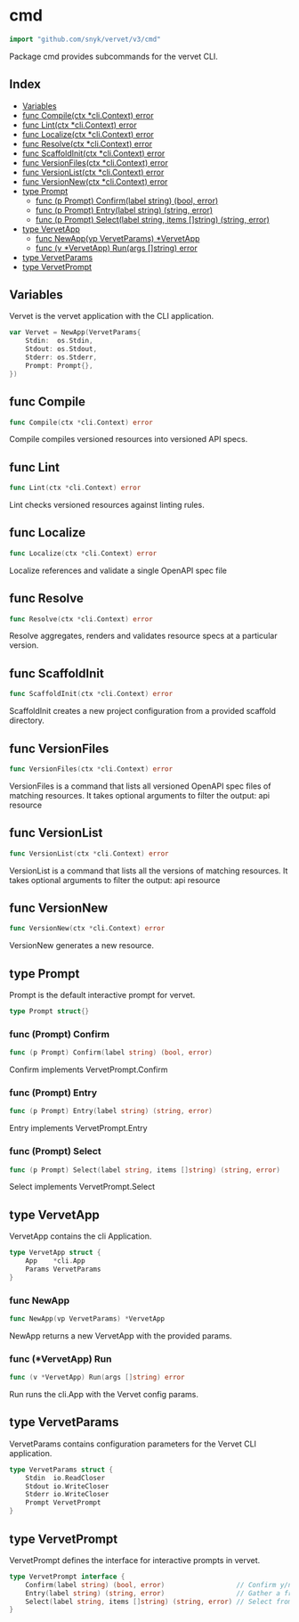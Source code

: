 # cmd

```go
import "github.com/snyk/vervet/v3/cmd"
```

Package cmd provides subcommands for the vervet CLI\.

## Index

- [Variables](<#variables>)
- [func Compile(ctx *cli.Context) error](<#func-compile>)
- [func Lint(ctx *cli.Context) error](<#func-lint>)
- [func Localize(ctx *cli.Context) error](<#func-localize>)
- [func Resolve(ctx *cli.Context) error](<#func-resolve>)
- [func ScaffoldInit(ctx *cli.Context) error](<#func-scaffoldinit>)
- [func VersionFiles(ctx *cli.Context) error](<#func-versionfiles>)
- [func VersionList(ctx *cli.Context) error](<#func-versionlist>)
- [func VersionNew(ctx *cli.Context) error](<#func-versionnew>)
- [type Prompt](<#type-prompt>)
  - [func (p Prompt) Confirm(label string) (bool, error)](<#func-prompt-confirm>)
  - [func (p Prompt) Entry(label string) (string, error)](<#func-prompt-entry>)
  - [func (p Prompt) Select(label string, items []string) (string, error)](<#func-prompt-select>)
- [type VervetApp](<#type-vervetapp>)
  - [func NewApp(vp VervetParams) *VervetApp](<#func-newapp>)
  - [func (v *VervetApp) Run(args []string) error](<#func-vervetapp-run>)
- [type VervetParams](<#type-vervetparams>)
- [type VervetPrompt](<#type-vervetprompt>)


## Variables

Vervet is the vervet application with the CLI application\.

```go
var Vervet = NewApp(VervetParams{
    Stdin:  os.Stdin,
    Stdout: os.Stdout,
    Stderr: os.Stderr,
    Prompt: Prompt{},
})
```

## func Compile

```go
func Compile(ctx *cli.Context) error
```

Compile compiles versioned resources into versioned API specs\.

## func Lint

```go
func Lint(ctx *cli.Context) error
```

Lint checks versioned resources against linting rules\.

## func Localize

```go
func Localize(ctx *cli.Context) error
```

Localize references and validate a single OpenAPI spec file

## func Resolve

```go
func Resolve(ctx *cli.Context) error
```

Resolve aggregates\, renders and validates resource specs at a particular version\.

## func ScaffoldInit

```go
func ScaffoldInit(ctx *cli.Context) error
```

ScaffoldInit creates a new project configuration from a provided scaffold directory\.

## func VersionFiles

```go
func VersionFiles(ctx *cli.Context) error
```

VersionFiles is a command that lists all versioned OpenAPI spec files of matching resources\. It takes optional arguments to filter the output: api resource

## func VersionList

```go
func VersionList(ctx *cli.Context) error
```

VersionList is a command that lists all the versions of matching resources\. It takes optional arguments to filter the output: api resource

## func VersionNew

```go
func VersionNew(ctx *cli.Context) error
```

VersionNew generates a new resource\.

## type Prompt

Prompt is the default interactive prompt for vervet\.

```go
type Prompt struct{}
```

### func \(Prompt\) Confirm

```go
func (p Prompt) Confirm(label string) (bool, error)
```

Confirm implements VervetPrompt\.Confirm

### func \(Prompt\) Entry

```go
func (p Prompt) Entry(label string) (string, error)
```

Entry implements VervetPrompt\.Entry

### func \(Prompt\) Select

```go
func (p Prompt) Select(label string, items []string) (string, error)
```

Select implements VervetPrompt\.Select

## type VervetApp

VervetApp contains the cli Application\.

```go
type VervetApp struct {
    App    *cli.App
    Params VervetParams
}
```

### func NewApp

```go
func NewApp(vp VervetParams) *VervetApp
```

NewApp returns a new VervetApp with the provided params\.

### func \(\*VervetApp\) Run

```go
func (v *VervetApp) Run(args []string) error
```

Run runs the cli\.App with the Vervet config params\.

## type VervetParams

VervetParams contains configuration parameters for the Vervet CLI application\.

```go
type VervetParams struct {
    Stdin  io.ReadCloser
    Stdout io.WriteCloser
    Stderr io.WriteCloser
    Prompt VervetPrompt
}
```

## type VervetPrompt

VervetPrompt defines the interface for interactive prompts in vervet\.

```go
type VervetPrompt interface {
    Confirm(label string) (bool, error)                  // Confirm y/n an action
    Entry(label string) (string, error)                  // Gather a freeform entry in response to a question
    Select(label string, items []string) (string, error) // Select from a limited number of entries
}
```

